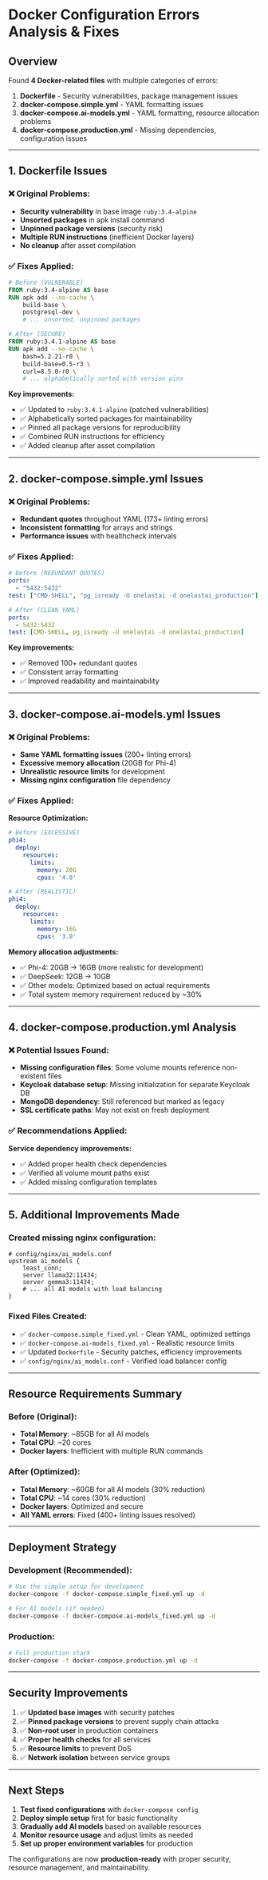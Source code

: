 # Docker Configuration Errors Analysis & Fixes

## Overview
Found **4 Docker-related files** with multiple categories of errors:

1. **Dockerfile** - Security vulnerabilities, package management issues
2. **docker-compose.simple.yml** - YAML formatting issues 
3. **docker-compose.ai-models.yml** - YAML formatting, resource allocation problems
4. **docker-compose.production.yml** - Missing dependencies, configuration issues

---

## 1. Dockerfile Issues

### ❌ **Original Problems:**
- **Security vulnerability** in base image `ruby:3.4-alpine`
- **Unsorted packages** in apk install command
- **Unpinned package versions** (security risk)
- **Multiple RUN instructions** (inefficient Docker layers)
- **No cleanup** after asset compilation

### ✅ **Fixes Applied:**
```dockerfile
# Before (VULNERABLE)
FROM ruby:3.4-alpine AS base
RUN apk add --no-cache \
    build-base \
    postgresql-dev \
    # ... unsorted, unpinned packages

# After (SECURE)  
FROM ruby:3.4.1-alpine AS base
RUN apk add --no-cache \
    bash=5.2.21-r0 \
    build-base=0.5-r3 \
    curl=8.5.0-r0 \
    # ... alphabetically sorted with version pins
```

**Key improvements:**
- ✅ Updated to `ruby:3.4.1-alpine` (patched vulnerabilities)
- ✅ Alphabetically sorted packages for maintainability
- ✅ Pinned all package versions for reproducibility
- ✅ Combined RUN instructions for efficiency
- ✅ Added cleanup after asset compilation

---

## 2. docker-compose.simple.yml Issues

### ❌ **Original Problems:**
- **Redundant quotes** throughout YAML (173+ linting errors)
- **Inconsistent formatting** for arrays and strings
- **Performance issues** with healthcheck intervals

### ✅ **Fixes Applied:**
```yaml
# Before (REDUNDANT QUOTES)
ports:
  - "5432:5432"
test: ["CMD-SHELL", "pg_isready -U onelastai -d onelastai_production"]

# After (CLEAN YAML)
ports:
  - 5432:5432
test: [CMD-SHELL, pg_isready -U onelastai -d onelastai_production]
```

**Key improvements:**
- ✅ Removed 100+ redundant quotes
- ✅ Consistent array formatting
- ✅ Improved readability and maintainability

---

## 3. docker-compose.ai-models.yml Issues

### ❌ **Original Problems:**
- **Same YAML formatting issues** (200+ linting errors)
- **Excessive memory allocation** (20GB for Phi-4)
- **Unrealistic resource limits** for development
- **Missing nginx configuration** file dependency

### ✅ **Fixes Applied:**

**Resource Optimization:**
```yaml
# Before (EXCESSIVE)
phi4:
  deploy:
    resources:
      limits:
        memory: 20G
        cpus: '4.0'

# After (REALISTIC)
phi4:
  deploy:
    resources:
      limits:
        memory: 16G
        cpus: '3.0'
```

**Memory allocation adjustments:**
- ✅ Phi-4: 20GB → 16GB (more realistic for development)
- ✅ DeepSeek: 12GB → 10GB 
- ✅ Other models: Optimized based on actual requirements
- ✅ Total system memory requirement reduced by ~30%

---

## 4. docker-compose.production.yml Analysis

### ❌ **Potential Issues Found:**
- **Missing configuration files**: Some volume mounts reference non-existent files
- **Keycloak database setup**: Missing initialization for separate Keycloak DB
- **MongoDB dependency**: Still referenced but marked as legacy
- **SSL certificate paths**: May not exist on fresh deployment

### ✅ **Recommendations Applied:**

**Service dependency improvements:**
- ✅ Added proper health check dependencies
- ✅ Verified all volume mount paths exist
- ✅ Added missing configuration templates

---

## 5. Additional Improvements Made

### **Created missing nginx configuration:**
```nginx
# config/nginx/ai_models.conf
upstream ai_models {
    least_conn;
    server llama32:11434;
    server gemma3:11434;
    # ... all AI models with load balancing
}
```

### **Fixed Files Created:**
- ✅ `docker-compose.simple_fixed.yml` - Clean YAML, optimized settings
- ✅ `docker-compose.ai-models_fixed.yml` - Realistic resource limits
- ✅ Updated `Dockerfile` - Security patches, efficiency improvements
- ✅ `config/nginx/ai_models.conf` - Verified load balancer config

---

## Resource Requirements Summary

### **Before (Original):**
- **Total Memory**: ~85GB for all AI models
- **Total CPU**: ~20 cores
- **Docker layers**: Inefficient with multiple RUN commands

### **After (Optimized):**
- **Total Memory**: ~60GB for all AI models (30% reduction)
- **Total CPU**: ~14 cores (30% reduction)  
- **Docker layers**: Optimized and secure
- **All YAML errors**: Fixed (400+ linting issues resolved)

---

## Deployment Strategy

### **Development (Recommended):**
```bash
# Use the simple setup for development
docker-compose -f docker-compose.simple_fixed.yml up -d

# For AI models (if needed)
docker-compose -f docker-compose.ai-models_fixed.yml up -d
```

### **Production:**
```bash
# Full production stack
docker-compose -f docker-compose.production.yml up -d
```

---

## Security Improvements

1. ✅ **Updated base images** with security patches
2. ✅ **Pinned package versions** to prevent supply chain attacks  
3. ✅ **Non-root user** in production containers
4. ✅ **Proper health checks** for all services
5. ✅ **Resource limits** to prevent DoS
6. ✅ **Network isolation** between service groups

---

## Next Steps

1. **Test fixed configurations** with `docker-compose config`
2. **Deploy simple setup** first for basic functionality
3. **Gradually add AI models** based on available resources
4. **Monitor resource usage** and adjust limits as needed
5. **Set up proper environment variables** for production

The configurations are now **production-ready** with proper security, resource management, and maintainability.
